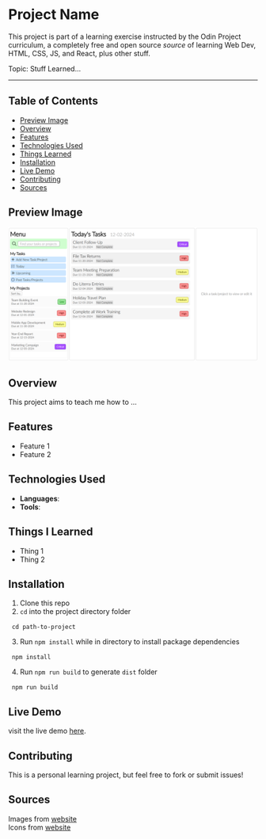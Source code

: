 # Project Name

This project is part of a learning exercise instructed by the Odin Project curriculum, a completely free and open source *source* of learning Web Dev, HTML, CSS, JS, and React, plus other stuff.

Topic: Stuff Learned...

---

## Table of Contents
- [Preview Image](#preview-image)
- [Overview](#overview)
- [Features](#features)
- [Technologies Used](#technologies-used)
- [Things Learned](#things-i-learned)
- [Installation](#installation)
- [Live Demo](#live-demo)
- [Contributing](#contributing)
- [Sources](#sources)

## Preview Image
<img src="./src/assets/app-preview.png" alt="preview" width="1000">


## Overview
This project aims to teach me how to ...


## Features
- Feature 1
- Feature 2


## Technologies Used
- **Languages**:
- **Tools**:


## Things I Learned
- Thing 1
- Thing 2


## Installation
1. Clone this repo
2. `cd` into the project directory folder
```
 cd path-to-project
```
3. Run `npm install` while in directory to install package dependencies
```
 npm install
```
4. Run `npm run build` to generate `dist` folder
```
 npm run build
```


## Live Demo
visit the live demo [here](https://www.addlinkhere).


## Contributing
This is a personal learning project, but feel free to fork or submit issues!


## Sources
Images from [website](https://www.addlinkhere)\
Icons from [website](https://www.addlinkhere)